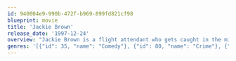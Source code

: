 ```yaml
---
id: 940004e9-990b-472f-b969-899fd821cf98
blueprint: movie
title: 'Jackie Brown'
release_date: '1997-12-24'
overview: "Jackie Brown is a flight attendant who gets caught in the middle of smuggling cash into the country for her gunrunner boss. When the cops try to use Jackie to get to her boss, she hatches a plan—with help from a bail bondsman—to keep the money for herself. Based on Elmore Leonard's novel “Rum Punch”."
genres: '[{"id": 35, "name": "Comedy"}, {"id": 80, "name": "Crime"}, {"id": 10749, "name": "Romance"}]'
---
```

